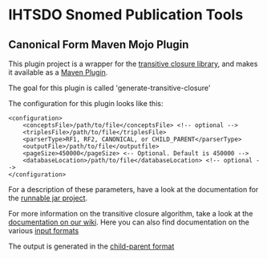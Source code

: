IHTSDO Snomed Publication Tools
===============================

Canonical Form Maven Mojo Plugin
--------------------------------

This plugin project is a wrapper for the [transitive closure library](/closure), and makes it available as a [Maven Plugin](http://maven.apache.org/guides/mini/guide-configuring-plugins.html).

The goal for this plugin is called 'generate-transitive-closure'

The configuration for this plugin looks like this:

    <configuration>
        <conceptsFile>/path/to/file</conceptsFile> <!-- optional -->
        <triplesFile>/path/to/file</triplesFile>
        <parserType>RF1, RF2, CANONICAL, or CHILD_PARENT</parserType>
        <outputFile>/path/to/file</outputfile>
        <pageSize>450000</pageSize> <-- Optional. Default is 450000 -->
        <databaseLocation>/path/to/file</databaseLocation> <!-- optional -->
    </configuration>

For a description of these parameters, have a look at the documentation for the [runnable jar project](/closure-main). 

For more information on the transitive closure algorithm, take a look at the [documentation on our wiki](https://sites.google.com/a/ihtsdo.org/snomed-publish/algorithm/transitive-closure). Here you can also find documentation on the various [input formats](https://sites.google.com/a/ihtsdo.org/snomed-publish/formats)

The output is generated in the [child-parent format](https://sites.google.com/a/ihtsdo.org/snomed-publish/formats/child-parent-format)
